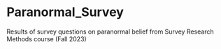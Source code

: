 # Paranormal_Survey
Results of survey questions on paranormal belief from Survey Research Methods course (Fall 2023)
